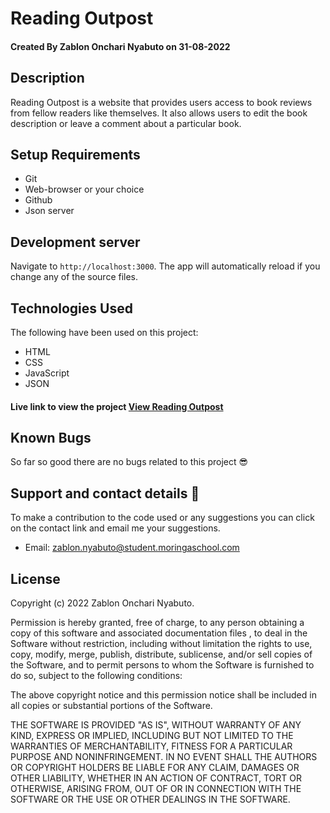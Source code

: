 # Reading Outpost

#### Created By Zablon Onchari Nyabuto on 31-08-2022

## Description

Reading Outpost is a website that provides users access to book reviews from fellow readers like themselves. It also allows users to edit the book description or leave a comment about a particular book. 

## Setup Requirements

- Git
- Web-browser or your choice
- Github
- Json server

## Development server

Navigate to `http://localhost:3000`. The app will automatically reload if you change any of the source files.


## Technologies Used

The following have been used on this project:

- HTML
- CSS
- JavaScript
- JSON 



#### Live link to view the project <a href="https://zablon-onchari-nyabuto.github.io/Reading-Outpost/">View Reading Outpost</a>


## Known Bugs

So far so good there are no bugs related to this project 😎

## Support and contact details 🙂

To make a contribution to the code used or any suggestions you can click on the contact link and email me your suggestions.

- Email: zablon.nyabuto@student.moringaschool.com

## License

Copyright (c) 2022 Zablon Onchari Nyabuto.

Permission is hereby granted, free of charge, to any person obtaining a copy
of this software and associated documentation files , to deal
in the Software without restriction, including without limitation the rights
to use, copy, modify, merge, publish, distribute, sublicense, and/or sell
copies of the Software, and to permit persons to whom the Software is
furnished to do so, subject to the following conditions:

The above copyright notice and this permission notice shall be included in all
copies or substantial portions of the Software.

THE SOFTWARE IS PROVIDED "AS IS", WITHOUT WARRANTY OF ANY KIND, EXPRESS OR
IMPLIED, INCLUDING BUT NOT LIMITED TO THE WARRANTIES OF MERCHANTABILITY,
FITNESS FOR A PARTICULAR PURPOSE AND NONINFRINGEMENT. IN NO EVENT SHALL THE
AUTHORS OR COPYRIGHT HOLDERS BE LIABLE FOR ANY CLAIM, DAMAGES OR OTHER
LIABILITY, WHETHER IN AN ACTION OF CONTRACT, TORT OR OTHERWISE, ARISING FROM,
OUT OF OR IN CONNECTION WITH THE SOFTWARE OR THE USE OR OTHER DEALINGS IN THE
SOFTWARE.
